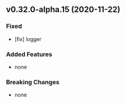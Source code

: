 ## v0.32.0-alpha.15 (2020-11-22)

### Fixed

- [fix] logger

### Added Features

- none

### Breaking Changes

- none

  